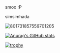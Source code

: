 smoo :P


simsimhada

![801731857556701205](https://user-images.githubusercontent.com/69005921/125444838-aa7de34b-63a1-407b-8fac-c48b703f78e3.gif)

[![Anurag's GitHub stats](https://github-readme-stats.vercel.app/api?username=tmddn3070)](https://github.com/anuraghazra/github-readme-stats)

[![trophy](https://github-profile-trophy.vercel.app/?username=tmddn3070)](https://github.com/ryo-ma/github-profile-trophy)
